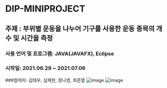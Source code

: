 # DIP-MINIPROJECT
## 주제 : 부위별 운동을 나누어 기구를 사용한 운동 종목의 개수 및 시간을 측정
### 사용 언어 및 프로그램: JAVA(JAVAFX), Eclipse
### 시작일: 2021.06.29 ~ 2021.07.06
###참여자: 김태우, 심제헌, 정나영, 최준열
 ![image](https://user-images.githubusercontent.com/48404941/124585149-fcecd080-de8f-11eb-9d9d-db6e7b84ae0d.png)
![image](https://user-images.githubusercontent.com/48404941/124585193-09712900-de90-11eb-9bbc-e964f3e7ffbc.png)
